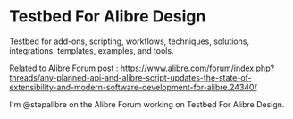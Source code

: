 # Testbed For Alibre Design

Testbed for add-ons, scripting, workflows, techniques, solutions, integrations, templates, examples, and tools.

Related to Alibre Forum post : https://www.alibre.com/forum/index.php?threads/any-planned-api-and-alibre-script-updates-the-state-of-extensibility-and-modern-software-development-for-alibre.24340/

I'm @stepalibre on the Alibre Forum working on Testbed For Alibre Design.
